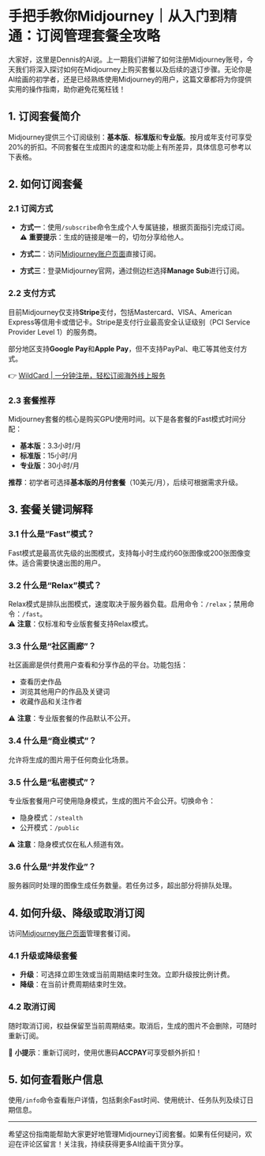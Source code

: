 # 手把手教你Midjourney｜从入门到精通：订阅管理套餐全攻略

大家好，这里是Dennis的AI说。上一期我们讲解了如何注册Midjourney账号，今天我们将深入探讨如何在Midjourney上购买套餐以及后续的退订步骤。无论你是AI绘画的初学者，还是已经熟练使用Midjourney的用户，这篇文章都将为你提供实用的操作指南，助你避免花冤枉钱！

## 1. 订阅套餐简介

Midjourney提供三个订阅级别：**基本版**、**标准版**和**专业版**。按月或年支付可享受20%的折扣。不同套餐在生成图片的速度和功能上有所差异，具体信息可参考以下表格。

## 2. 如何订阅套餐

### 2.1 订阅方式

- **方式一**：使用`/subscribe`命令生成个人专属链接，根据页面指引完成订阅。  
   ⚠️ **重要提示**：生成的链接是唯一的，切勿分享给他人。

- **方式二**：访问[Midjourney账户页面](https://bbtdd.com/WildCard)直接订阅。

- **方式三**：登录Midjourney官网，通过侧边栏选择**Manage Sub**进行订阅。

### 2.2 支付方式

目前Midjourney仅支持**Stripe**支付，包括Mastercard、VISA、American Express等信用卡或借记卡。Stripe是支付行业最高安全认证级别（PCI Service Provider Level 1）的服务商。

部分地区支持**Google Pay**和**Apple Pay**，但不支持PayPal、电汇等其他支付方式。

👉 [WildCard | 一分钟注册，轻松订阅海外线上服务](https://bbtdd.com/WildCard)

### 2.3 套餐推荐

Midjourney套餐的核心是购买GPU使用时间。以下是各套餐的Fast模式时间分配：

- **基本版**：3.3小时/月  
- **标准版**：15小时/月  
- **专业版**：30小时/月  

**推荐**：初学者可选择**基本版的月付套餐**（10美元/月），后续可根据需求升级。

## 3. 套餐关键词解释

### 3.1 什么是“Fast”模式？

Fast模式是最高优先级的出图模式，支持每小时生成约60张图像或200张图像变体。适合需要快速出图的用户。

### 3.2 什么是“Relax”模式？

Relax模式是排队出图模式，速度取决于服务器负载。启用命令：`/relax`；禁用命令：`/fast`。  
⚠️ **注意**：仅标准和专业版套餐支持Relax模式。

### 3.3 什么是“社区画廊”？

社区画廊是供付费用户查看和分享作品的平台。功能包括：  
- 查看历史作品  
- 浏览其他用户的作品及关键词  
- 收藏作品和关注作者  

⚠️ **注意**：专业版套餐的作品默认不公开。

### 3.4 什么是“商业模式”？

允许将生成的图片用于任何商业化场景。

### 3.5 什么是“私密模式”？

专业版套餐用户可使用隐身模式，生成的图片不会公开。切换命令：  
- 隐身模式：`/stealth`  
- 公开模式：`/public`  

⚠️ **注意**：隐身模式仅在私人频道有效。

### 3.6 什么是“并发作业”？

服务器同时处理的图像生成任务数量。若任务过多，超出部分将排队处理。

## 4. 如何升级、降级或取消订阅

访问[Midjourney账户页面](https://bbtdd.com/WildCard)管理套餐订阅。

### 4.1 升级或降级套餐

- **升级**：可选择立即生效或当前周期结束时生效。立即升级按比例计费。  
- **降级**：在当前计费周期结束时生效。

### 4.2 取消订阅

随时取消订阅，权益保留至当前周期结束。取消后，生成的图片不会删除，可随时重新订阅。

👋 **小提示**：重新订阅时，使用优惠码**ACCPAY**可享受额外折扣！

## 5. 如何查看账户信息

使用`/info`命令查看账户详情，包括剩余Fast时间、使用统计、任务队列及续订日期信息。

---

希望这份指南能帮助大家更好地管理Midjourney订阅套餐。如果有任何疑问，欢迎在评论区留言！关注我，持续获得更多AI绘画干货分享。